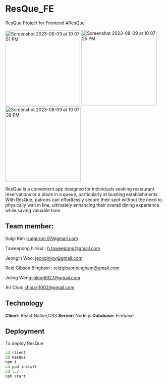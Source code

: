 # ResQue_FE
 ResQue Project for Frontend
 #ResQue


  <img width="237" alt="Screenshot 2023-08-09 at 10 07 51 PM" src="https://github.com/TaweepongH/ResQue_FE/assets/79826612/1531c9fe-99ed-47e9-bfee-25f5f8980933">
  <img width="239" alt="Screenshot 2023-08-09 at 10 07 25 PM" src="https://github.com/TaweepongH/ResQue_FE/assets/79826612/ea8ba0db-b574-4956-92e2-ca3641d18d42">
  <img width="239" alt="Screenshot 2023-08-09 at 10 07 38 PM" src="https://github.com/TaweepongH/ResQue_FE/assets/79826612/0ee72ca3-d9e6-4427-97b9-f435722319e5">


  ResQue is a convenient app designed for individuals seeking restaurant reservations or a place in a queue, particularly at bustling establishments. With ResQue, patrons can effortlessly secure their spot without the need to physically wait in line, ultimately enhancing their overall dining experience while saving valuable time.

  Team member:
  --------

  Sulgi Kim :sulgi.kim.97@gmail.com

  Taweepong hirikul : h.taweepong@gmail.com 

  Jeongin Woo: jeonginjoy@gmail.com

  Reid Gibson Bingham : reidgibsonbingham@gmail.com 

  Joling Weng:joling6027@gmail.com

  Ari Choi: choiari1002@gmail.com 

  ## Technology
  **Client:** React Native,CSS
  **Server:** Node.js
  **Database:** Firebase

  ## Deployment

  To deploy ResQue

  ```bash
  cd client 
  cd ResQue
  npm i 
  cd pod install
  cd ../
  npm start
  ```

